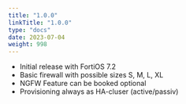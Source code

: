 ```yaml
---
title: "1.0.0"
linkTitle: "1.0.0"
type: "docs"
date: 2023-07-04
weight: 998
---
```


- Initial release with FortiOS 7.2
- Basic firewall with possible sizes S, M, L, XL
- NGFW Feature can be booked optional
- Provisioning always as HA-cluser (active/passiv)
